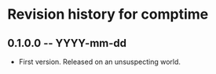 # Revision history for comptime

## 0.1.0.0 -- YYYY-mm-dd

* First version. Released on an unsuspecting world.
